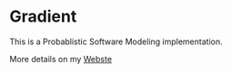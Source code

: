 # Gradient

This is a Probablistic Software Modeling implementation. 

More details on my [Webste](hannes-thaller/projects)